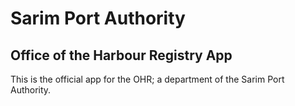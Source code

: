 # Sarim Port Authority
## Office of the Harbour Registry App

This is the official app for the OHR; a department of the Sarim Port Authority. 